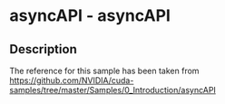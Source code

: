 # asyncAPI - asyncAPI

## Description

The reference for this sample has been taken from https://github.com/NVIDIA/cuda-samples/tree/master/Samples/0_Introduction/asyncAPI